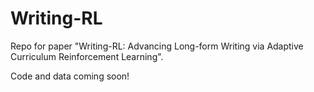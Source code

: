 # Writing-RL

Repo for paper "Writing-RL: Advancing Long-form Writing via Adaptive Curriculum Reinforcement Learning".

Code and data coming soon!
